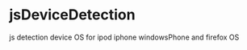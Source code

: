 jsDeviceDetection
=================

js detection device OS for ipod iphone windowsPhone and firefox OS
